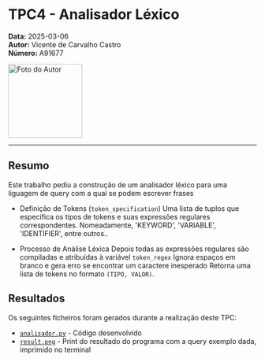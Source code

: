 # TPC4 - Analisador Léxico

**Data:** 2025-03-06  
**Autor:** Vicente de Carvalho Castro  
**Número:** A91677  

<img src="../foto_perfil.png" alt="Foto do Autor" width="150"/>

---

## Resumo
Este trabalho pediu a construção de um analisador léxico para uma liguagem de query com a qual se podem escrever frases

- Definição de Tokens (`token_specification`)
Uma lista de tuplos  que especifica os tipos de tokens e suas expressões regulares correspondentes. Nomeadamente, 'KEYWORD', 'VARIABLE', 'IDENTIFIER', entre outros..

- Processo de Análise Léxica
Depois todas as expressões regulares são compiladas e atribuídas à variável `token_regex`
Ignora espaços em branco e gera erro se encontrar um caractere inesperado
Retorna uma lista de tokens no formato `(TIPO, VALOR)`.



## Resultados
Os seguintes ficheiros foram gerados durante a realização deste TPC:  
- [`analisador.py`](analisador.py) - Código desenvolvido  
- [`result.png`](result.png) - Print do resultado do programa com a query exemplo dada,  imprimido no terminal